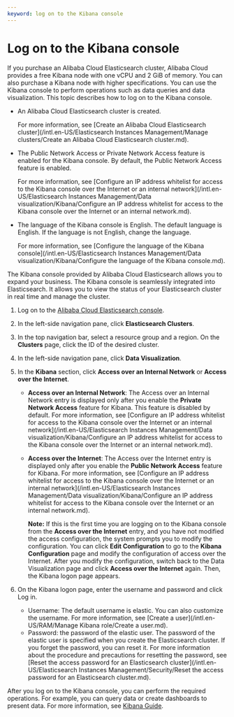 ```yaml
---
keyword: log on to the Kibana console
---
```


# Log on to the Kibana console

If you purchase an Alibaba Cloud Elasticsearch cluster, Alibaba Cloud provides a free Kibana node with one vCPU and 2 GiB of memory. You can also purchase a Kibana node with higher specifications. You can use the Kibana console to perform operations such as data queries and data visualization. This topic describes how to log on to the Kibana console.

-   An Alibaba Cloud Elasticsearch cluster is created.

    For more information, see [Create an Alibaba Cloud Elasticsearch cluster](/intl.en-US/Elasticsearch Instances Management/Manage clusters/Create an Alibaba Cloud Elasticsearch cluster.md).

-   The Public Network Access or Private Network Access feature is enabled for the Kibana console. By default, the Public Network Access feature is enabled.

    For more information, see [Configure an IP address whitelist for access to the Kibana console over the Internet or an internal network](/intl.en-US/Elasticsearch Instances Management/Data visualization/Kibana/Configure an IP address whitelist for access to the Kibana console over the Internet
         or an internal network.md).

-   The language of the Kibana console is English. The default language is English. If the language is not English, change the language.

    For more information, see [Configure the language of the Kibana console](/intl.en-US/Elasticsearch Instances Management/Data visualization/Kibana/Configure the language of the Kibana console.md).


The Kibana console provided by Alibaba Cloud Elasticsearch allows you to expand your business. The Kibana console is seamlessly integrated into Elasticsearch. It allows you to view the status of your Elasticsearch cluster in real time and manage the cluster.

1.  Log on to the [Alibaba Cloud Elasticsearch console](https://elasticsearch.console.aliyun.com/#/home).

2.  In the left-side navigation pane, click **Elasticsearch Clusters**.

3.  In the top navigation bar, select a resource group and a region. On the **Clusters** page, click the ID of the desired cluster.

4.  In the left-side navigation pane, click **Data Visualization**.

5.  In the **Kibana** section, click **Access over an Internal Network** or **Access over the Internet**.

    -   **Access over an Internal Network**: The Access over an Internal Network entry is displayed only after you enable the **Private Network Access** feature for Kibana. This feature is disabled by default. For more information, see [Configure an IP address whitelist for access to the Kibana console over the Internet or an internal network](/intl.en-US/Elasticsearch Instances Management/Data visualization/Kibana/Configure an IP address whitelist for access to the Kibana console over the Internet
         or an internal network.md).
    -   **Access over the Internet**: The Access over the Internet entry is displayed only after you enable the **Public Network Access** feature for Kibana. For more information, see [Configure an IP address whitelist for access to the Kibana console over the Internet or an internal network](/intl.en-US/Elasticsearch Instances Management/Data visualization/Kibana/Configure an IP address whitelist for access to the Kibana console over the Internet
         or an internal network.md).

        **Note:** If this is the first time you are logging on to the Kibana console from the **Access over the Internet** entry, and you have not modified the access configuration, the system prompts you to modify the configuration. You can click **Edit Configuration** to go to the **Kibana Configuration** page and modify the configuration of access over the Internet. After you modify the configuration, switch back to the Data Visualization page and click **Access over the Internet** again. Then, the Kibana logon page appears.

6.  On the Kibana logon page, enter the username and password and click Log in.

    -   Username: The default username is elastic. You can also customize the username. For more information, see [Create a user](/intl.en-US/RAM/Manage Kibana role/Create a user.md).
    -   Password: the password of the elastic user. The password of the elastic user is specified when you create the Elasticsearch cluster. If you forget the password, you can reset it. For more information about the procedure and precautions for resetting the password, see [Reset the access password for an Elasticsearch cluster](/intl.en-US/Elasticsearch Instances Management/Security/Reset the access password for an Elasticsearch cluster.md).

After you log on to the Kibana console, you can perform the required operations. For example, you can query data or create dashboards to present data. For more information, see [Kibana Guide](https://www.elastic.co/guide/en/kibana/current/index.html).

